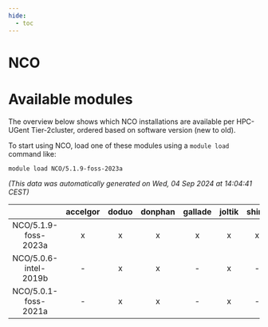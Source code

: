 ```yaml
---
hide:
  - toc
---
```


NCO
===

# Available modules


The overview below shows which NCO installations are available per HPC-UGent Tier-2cluster, ordered based on software version (new to old).

To start using NCO, load one of these modules using a `module load` command like:

```shell
module load NCO/5.1.9-foss-2023a
```

*(This data was automatically generated on Wed, 04 Sep 2024 at 14:04:41 CEST)*  

| |accelgor|doduo|donphan|gallade|joltik|shinx|skitty|
| :---: | :---: | :---: | :---: | :---: | :---: | :---: | :---: |
|NCO/5.1.9-foss-2023a|x|x|x|x|x|x|x|
|NCO/5.0.6-intel-2019b|-|x|x|-|x|-|x|
|NCO/5.0.1-foss-2021a|-|x|x|-|x|-|x|

